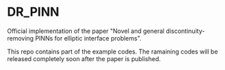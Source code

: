 # DR_PINN

Official implementation of the paper "Novel and general discontinuity-removing PINNs for elliptic interface problems".

This repo contains part of the example codes. The ramaining codes will be released completely soon after the paper is published. 

